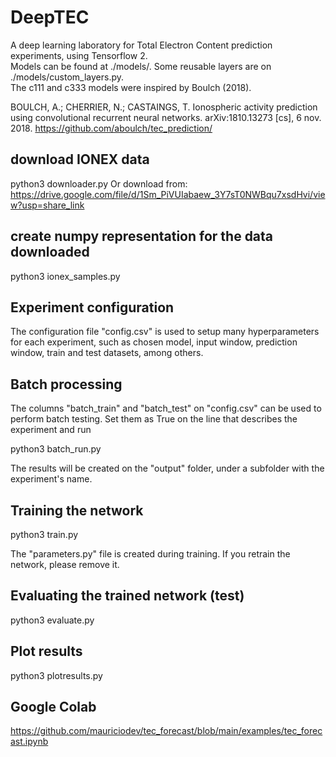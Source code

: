 # DeepTEC
A deep learning laboratory for Total Electron Content prediction experiments, using Tensorflow 2.\
Models can be found at ./models/. Some reusable layers are on ./models/custom_layers.py.\
The c111 and c333 models were inspired by Boulch (2018).

BOULCH, A.; CHERRIER, N.; CASTAINGS, T. Ionospheric activity prediction using convolutional recurrent neural networks. arXiv:1810.13273 [cs], 6 nov. 2018. 
https://github.com/aboulch/tec_prediction/

## download IONEX data
python3 downloader.py 
Or download from: https://drive.google.com/file/d/1Sm_PiVUIabaew_3Y7sT0NWBqu7xsdHvi/view?usp=share_link

## create numpy representation for the data downloaded
python3 ionex_samples.py 

## Experiment configuration

The configuration file "config.csv" is used to setup many hyperparameters for each experiment, such as chosen model, input window, prediction window, train and test datasets, among others.

## Batch processing

The columns "batch_train" and "batch_test" on "config.csv" can be used to perform batch testing. Set them as True on the line that describes the experiment and run 

python3 batch_run.py 

The results will be created on the "output" folder, under a subfolder with the experiment's name.

## Training the network
python3 train.py

The "parameters.py" file is created during training. If you retrain the network, please remove it.

## Evaluating the trained network (test)
python3 evaluate.py

## Plot results
python3 plotresults.py

## Google Colab
https://github.com/mauriciodev/tec_forecast/blob/main/examples/tec_forecast.ipynb
